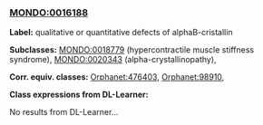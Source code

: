 
### [MONDO:0016188](http://purl.obolibrary.org/obo/MONDO_0016188)
**Label:** qualitative or quantitative defects of alphaB-cristallin

**Subclasses:** [MONDO:0018779](http://purl.obolibrary.org/obo/MONDO_0018779) (hypercontractile muscle stiffness syndrome), [MONDO:0020343](http://purl.obolibrary.org/obo/MONDO_0020343) (alpha-crystallinopathy), 

**Corr. equiv. classes:** [Orphanet:476403](http://www.orpha.net/ORDO/Orphanet_476403), [Orphanet:98910](http://www.orpha.net/ORDO/Orphanet_98910), 

**Class expressions from DL-Learner:**

No results from DL-Learner...



